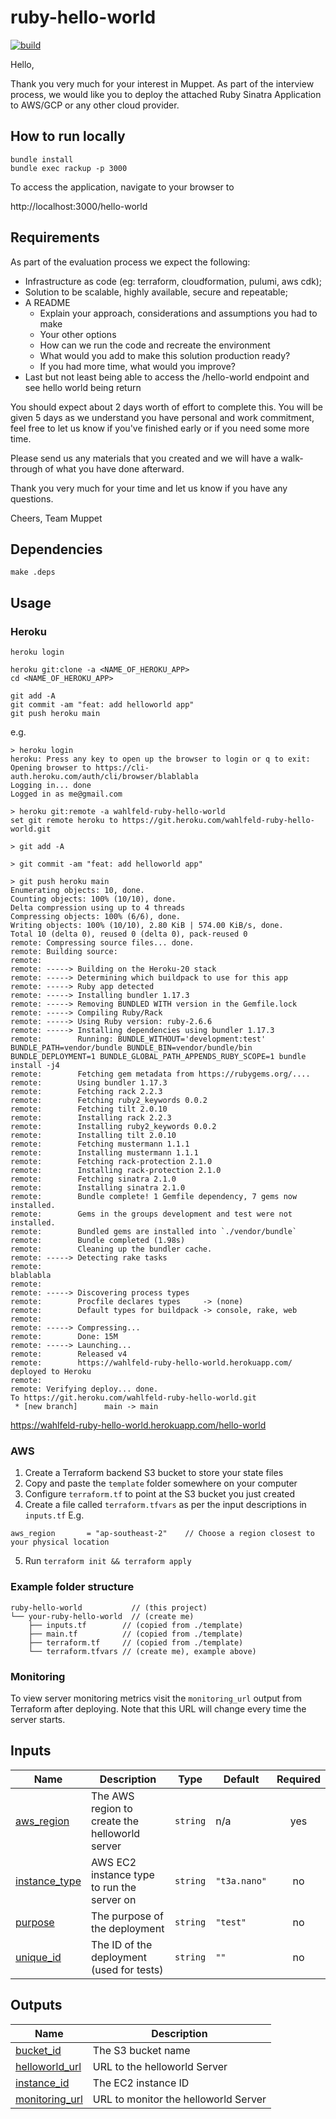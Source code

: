 # ruby-hello-world

<!-- markdown-link-check-disable-next-line -->
[![build](https://github.com/wahlfeld/ruby-hello-world/actions/workflows/build.yml/badge.svg)](https://github.com/wahlfeld/ruby-hello-world/actions/workflows/build.yml)

Hello,

Thank you very much for your interest in Muppet. As part of the interview
process, we would like you to deploy the attached Ruby Sinatra Application to
AWS/GCP or any other cloud provider.

## How to run locally
```
bundle install
bundle exec rackup -p 3000
```

To access the application, navigate to your browser to
<!-- markdown-link-check-disable-next-line -->
http://localhost:3000/hello-world

## Requirements

As part of the evaluation process we expect the following:
  - Infrastructure as code (eg: terraform, cloudformation, pulumi, aws cdk);
  - Solution to be scalable, highly available, secure and repeatable;
  - A README 
    - Explain your approach, considerations and assumptions you had to make
    - Your other options
    - How can we run the code and recreate the environment
    - What would you add to make this solution production ready?
    - If you had more time, what would you improve?
  - Last but not least being able to access the /hello-world endpoint and see
    hello world being return

You should expect about 2 days worth of effort to complete this. You will be
given 5 days as we understand you have personal and work commitment, feel free
to let us know if you've finished early or if you need some more time.

Please send us any materials that you created and we will have a walk-through of
what you have done afterward.

Thank you very much for your time and let us know if you have any questions.

Cheers, Team Muppet

## Dependencies

`make .deps`

## Usage

### Heroku

```
heroku login

heroku git:clone -a <NAME_OF_HEROKU_APP>
cd <NAME_OF_HEROKU_APP>

git add -A
git commit -am "feat: add helloworld app"
git push heroku main
```

e.g.
```
> heroku login
heroku: Press any key to open up the browser to login or q to exit:
Opening browser to https://cli-auth.heroku.com/auth/cli/browser/blablabla
Logging in... done
Logged in as me@gmail.com

> heroku git:remote -a wahlfeld-ruby-hello-world
set git remote heroku to https://git.heroku.com/wahlfeld-ruby-hello-world.git

> git add -A

> git commit -am "feat: add helloworld app"

> git push heroku main
Enumerating objects: 10, done.
Counting objects: 100% (10/10), done.
Delta compression using up to 4 threads
Compressing objects: 100% (6/6), done.
Writing objects: 100% (10/10), 2.80 KiB | 574.00 KiB/s, done.
Total 10 (delta 0), reused 0 (delta 0), pack-reused 0
remote: Compressing source files... done.
remote: Building source:
remote:
remote: -----> Building on the Heroku-20 stack
remote: -----> Determining which buildpack to use for this app
remote: -----> Ruby app detected
remote: -----> Installing bundler 1.17.3
remote: -----> Removing BUNDLED WITH version in the Gemfile.lock
remote: -----> Compiling Ruby/Rack
remote: -----> Using Ruby version: ruby-2.6.6
remote: -----> Installing dependencies using bundler 1.17.3
remote:        Running: BUNDLE_WITHOUT='development:test' BUNDLE_PATH=vendor/bundle BUNDLE_BIN=vendor/bundle/bin BUNDLE_DEPLOYMENT=1 BUNDLE_GLOBAL_PATH_APPENDS_RUBY_SCOPE=1 bundle install -j4
remote:        Fetching gem metadata from https://rubygems.org/....
remote:        Using bundler 1.17.3
remote:        Fetching rack 2.2.3
remote:        Fetching ruby2_keywords 0.0.2
remote:        Fetching tilt 2.0.10
remote:        Installing rack 2.2.3
remote:        Installing ruby2_keywords 0.0.2
remote:        Installing tilt 2.0.10
remote:        Fetching mustermann 1.1.1
remote:        Installing mustermann 1.1.1
remote:        Fetching rack-protection 2.1.0
remote:        Installing rack-protection 2.1.0
remote:        Fetching sinatra 2.1.0
remote:        Installing sinatra 2.1.0
remote:        Bundle complete! 1 Gemfile dependency, 7 gems now installed.
remote:        Gems in the groups development and test were not installed.
remote:        Bundled gems are installed into `./vendor/bundle`
remote:        Bundle completed (1.98s)
remote:        Cleaning up the bundler cache.
remote: -----> Detecting rake tasks
remote:
blablabla
remote:
remote: -----> Discovering process types
remote:        Procfile declares types     -> (none)
remote:        Default types for buildpack -> console, rake, web
remote:
remote: -----> Compressing...
remote:        Done: 15M
remote: -----> Launching...
remote:        Released v4
remote:        https://wahlfeld-ruby-hello-world.herokuapp.com/ deployed to Heroku
remote:
remote: Verifying deploy... done.
To https://git.heroku.com/wahlfeld-ruby-hello-world.git
 * [new branch]      main -> main
```
https://wahlfeld-ruby-hello-world.herokuapp.com/hello-world

### AWS

1. Create a Terraform backend S3 bucket to store your state files
2. Copy and paste the `template` folder somewhere on your computer
3. Configure `terraform.tf` to point at the S3 bucket you just created
4. Create a file called `terraform.tfvars` as per the input descriptions in
   `inputs.tf` E.g.
```
aws_region       = "ap-southeast-2"    // Choose a region closest to your physical location
```
5. Run `terraform init && terraform apply`

### Example folder structure

```
ruby-hello-world           // (this project)
└── your-ruby-hello-world  // (create me)
    ├── inputs.tf        // (copied from ./template)
    ├── main.tf          // (copied from ./template)
    ├── terraform.tf     // (copied from ./template)
    └── terraform.tfvars // (create me), example above)
```

### Monitoring

To view server monitoring metrics visit the `monitoring_url` output from
Terraform after deploying. Note that this URL will change every time the server
starts.

<!-- BEGIN_TF_DOCS -->
## Inputs

| Name | Description | Type | Default | Required |
|------|-------------|------|---------|:--------:|
| <a name="input_aws_region"></a> [aws\_region](#input\_aws\_region) | The AWS region to create the helloworld server | `string` | n/a | yes |
| <a name="input_instance_type"></a> [instance\_type](#input\_instance\_type) | AWS EC2 instance type to run the server on | `string` | `"t3a.nano"` | no |
| <a name="input_purpose"></a> [purpose](#input\_purpose) | The purpose of the deployment | `string` | `"test"` | no |
| <a name="input_unique_id"></a> [unique\_id](#input\_unique\_id) | The ID of the deployment (used for tests) | `string` | `""` | no |

## Outputs

| Name | Description |
|------|-------------|
| <a name="output_bucket_id"></a> [bucket\_id](#output\_bucket\_id) | The S3 bucket name |
| <a name="output_helloworld_url"></a> [helloworld\_url](#output\_helloworld\_url) | URL to the helloworld Server |
| <a name="output_instance_id"></a> [instance\_id](#output\_instance\_id) | The EC2 instance ID |
| <a name="output_monitoring_url"></a> [monitoring\_url](#output\_monitoring\_url) | URL to monitor the helloworld Server |
<!-- END_TF_DOCS -->
